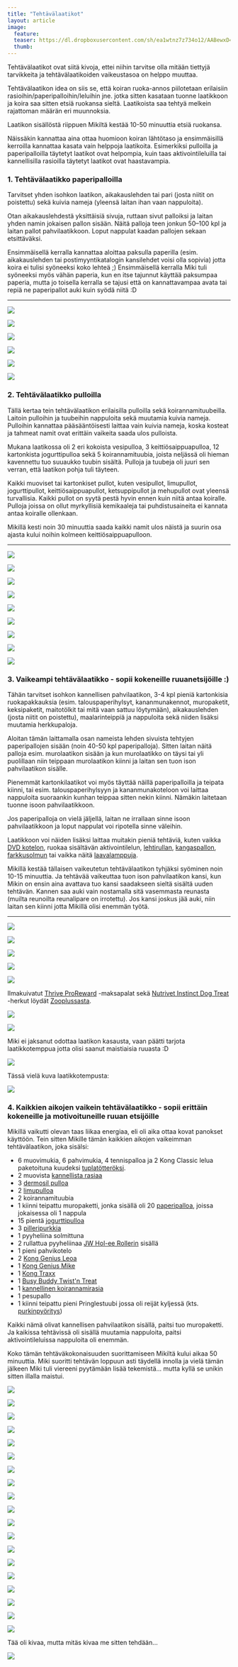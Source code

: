 ```yaml
---
title: "Tehtävälaatikot"
layout: article
image:
  feature:
  teaser: https://dl.dropboxusercontent.com/sh/ea1wtnz7z734o12/AABewxD4IEK2jzxfYcYw3foIa/aktivointi/tehtavalaatikko-pulloilla/DSC52610-245px.jpg
  thumb:
---
```


Tehtävälaatikot ovat siitä kivoja, ettei niihin tarvitse olla mitään tiettyjä tarvikkeita ja tehtävälaatikoiden vaikeustasoa on helppo muuttaa.

Tehtävälaatikon idea on siis se, että koiran ruoka-annos piilotetaan erilaisiin rasioihin/paperipalloihin/leluihin jne. jotka sitten kasataan tuonne laatikkoon ja koira saa sitten etsiä ruokansa sieltä. Laatikoista saa tehtyä melkein rajattoman määrän eri muunnoksia.

Laatikon sisällöstä riippuen Mikiltä kestää 10-50 minuuttia etsiä ruokansa.

Näissäkin kannattaa aina ottaa huomioon koiran lähtötaso ja ensimmäisillä kerroilla kannattaa kasata vain helppoja laatikoita. Esimerkiksi pulloilla ja paperipalloilla täytetyt laatikot ovat helpompia, kuin taas aktivointileluilla tai kannellisilla rasioilla täytetyt laatikot ovat haastavampia.

### 1. Tehtävälaatikko paperipalloilla

Tarvitset yhden isohkon laatikon, aikakauslehden tai pari (josta niitit on poistettu) sekä kuivia nameja (yleensä laitan ihan vaan nappuloita).

Otan aikakauslehdestä yksittäisiä sivuja, ruttaan sivut palloiksi ja laitan yhden namin jokaisen pallon sisään. Näitä palloja teen jonkun 50–100 kpl ja laitan pallot pahvilaatikkoon. Loput nappulat kaadan pallojen sekaan etsittäväksi.

Ensimmäisellä kerralla kannattaa aloittaa paksulla paperilla (esim. aikakauslehden tai postimyyntikatalogin kansilehdet voisi olla sopivia) jotta koira ei tulisi syöneeksi koko lehteä ;) Ensimmäisellä kerralla Miki tuli syöneeksi myös vähän paperia, kun en itse tajunnut käyttää paksumpaa paperia, mutta jo toisella kerralla se tajusi että on kannattavampaa avata tai repiä ne paperipallot auki kuin syödä niitä :D

---

[![](https://dl.dropboxusercontent.com/sh/ea1wtnz7z734o12/AACFoDP_tx6dq8mftm__mkl8a/aktivointi/tehtavalaatikko-paperipalloilla/DS06162-800px.jpg)](https://dl.dropboxusercontent.com/sh/ea1wtnz7z734o12/AABrvxygp7iXk2Hkp8voKrEsa/aktivointi/tehtavalaatikko-paperipalloilla/DS06162.jpg)

[![](https://dl.dropboxusercontent.com/sh/ea1wtnz7z734o12/AAD-5nn0GQ0OqsATPGHkGhRza/aktivointi/tehtavalaatikko-paperipalloilla/DS06191-800px.jpg)](https://dl.dropboxusercontent.com/sh/ea1wtnz7z734o12/AADzIuHQJZsQk8Sw4Qn3zunCa/aktivointi/tehtavalaatikko-paperipalloilla/DS06191.jpg)

[![](https://dl.dropboxusercontent.com/sh/ea1wtnz7z734o12/AABn9YNcA-fV3CyahyG5jrhma/aktivointi/tehtavalaatikko-paperipalloilla/DS06203-800px.jpg)](https://dl.dropboxusercontent.com/sh/ea1wtnz7z734o12/AAAUUNNrnexmv6tBS4bP0Sama/aktivointi/tehtavalaatikko-paperipalloilla/DS06203.jpg)

[![](https://dl.dropboxusercontent.com/sh/ea1wtnz7z734o12/AABvki0YaLv3BB3pSYzWhHvxa/aktivointi/tehtavalaatikko-paperipalloilla/DS06186-800px.jpg)](https://dl.dropboxusercontent.com/sh/ea1wtnz7z734o12/AAA5jLuaFZ1ilOQ3e3qFIk3Ga/aktivointi/tehtavalaatikko-paperipalloilla/DS06186.jpg)

[![](https://dl.dropboxusercontent.com/sh/ea1wtnz7z734o12/AAD4N2e4slV3kTS0ZNadyvpma/aktivointi/tehtavalaatikko-paperipalloilla/DS06215-800px.jpg)](https://dl.dropboxusercontent.com/sh/ea1wtnz7z734o12/AACo4S2Qfsst4022t4XYOubba/aktivointi/tehtavalaatikko-paperipalloilla/DS06215.jpg)

[![](https://dl.dropboxusercontent.com/sh/ea1wtnz7z734o12/AACMo0LXX0P5wSJjmj0frQc3a/aktivointi/tehtavalaatikko-paperipalloilla/DS06228-800px.jpg)](https://dl.dropboxusercontent.com/sh/ea1wtnz7z734o12/AACjK9RNDc4DTIgUWxRMMJW7a/aktivointi/tehtavalaatikko-paperipalloilla/DS06228.jpg)

### 2. Tehtävälaatikko pulloilla

Tällä kertaa tein tehtävälaatikon erilaisilla pulloilla sekä koirannamituubeilla. Laitoin pulloihin ja tuubeihin nappuloita sekä muutamia kuivia nameja. Pulloihin kannattaa pääsääntöisesti laittaa vain kuivia nameja, koska kosteat ja tahmeat namit ovat erittäin vaikeita saada ulos pulloista.

Mukana laatikossa oli 2 eri kokoista vesipulloa, 3 keittiösaippuapulloa, 12 kartonkista jogurttipulloa sekä 5 koirannamituubia, joista neljässä oli hieman kavennettu tuo suuaukko tuubin sisältä. Pulloja ja tuubeja oli juuri sen verran, että laatikon pohja tuli täyteen.

Kaikki muoviset tai kartonkiset pullot, kuten vesipullot, limupullot, jogurttipullot, keittiösaippuapullot, ketsuppipullot ja mehupullot ovat yleensä turvallisia. Kaikki pullot on syytä pestä hyvin ennen kuin niitä antaa koiralle. Pulloja joissa on ollut myrkyllisiä kemikaaleja tai puhdistusaineita ei kannata antaa koiralle ollenkaan.

Mikillä kesti noin 30 minuuttia saada kaikki namit ulos näistä ja suurin osa ajasta kului noihin kolmeen keittiösaippuapulloon.

---

[![](https://dl.dropboxusercontent.com/sh/ea1wtnz7z734o12/AADOCODgzuf-jbIq7MK0JbXSa/aktivointi/tehtavalaatikko-pulloilla/DSC52610-800px.jpg)](https://dl.dropboxusercontent.com/sh/ea1wtnz7z734o12/AAAW2WxGFAMR75PgGMv8wFKfa/aktivointi/tehtavalaatikko-pulloilla/DSC52610.jpg)

[![](https://dl.dropboxusercontent.com/sh/ea1wtnz7z734o12/AADm946Zh1xUMqmJBebgyrWua/aktivointi/tehtavalaatikko-pulloilla/DSC52647-800px.jpg)](https://dl.dropboxusercontent.com/sh/ea1wtnz7z734o12/AAAn7zjFWBiTuTvoIhV1WLcDa/aktivointi/tehtavalaatikko-pulloilla/DSC52647.jpg)

[![](https://dl.dropboxusercontent.com/sh/ea1wtnz7z734o12/AAB1nYhVeUMZzla7XxibKLGDa/aktivointi/tehtavalaatikko-pulloilla/DSC52801-800px.jpg)](https://dl.dropboxusercontent.com/sh/ea1wtnz7z734o12/AABWehNxvmcb3xZRC17OdE2Da/aktivointi/tehtavalaatikko-pulloilla/DSC52801.jpg)

[![](https://dl.dropboxusercontent.com/sh/ea1wtnz7z734o12/AADyiKHKuZHBVwPmWKG5weVRa/aktivointi/tehtavalaatikko-pulloilla/DSC52815-800px.jpg)](https://dl.dropboxusercontent.com/sh/ea1wtnz7z734o12/AADs2zSXmjeDNMzgqz0c0ZQfa/aktivointi/tehtavalaatikko-pulloilla/DSC52815.jpg)

[![](https://dl.dropboxusercontent.com/sh/ea1wtnz7z734o12/AAAr4owC2WTkd2j_WXLeGXF-a/aktivointi/tehtavalaatikko-pulloilla/DSC52847-800px.jpg)](https://dl.dropboxusercontent.com/sh/ea1wtnz7z734o12/AAClSuufJt6dNS0zzNopQOq4a/aktivointi/tehtavalaatikko-pulloilla/DSC52847.jpg)

[![](https://dl.dropboxusercontent.com/sh/ea1wtnz7z734o12/AAA0urcXnXHv3IytDC7HhhSpa/aktivointi/tehtavalaatikko-pulloilla/DSC52876-800px.jpg)](https://dl.dropboxusercontent.com/sh/ea1wtnz7z734o12/AADcFW1Uvk87oMTCv8JoecXwa/aktivointi/tehtavalaatikko-pulloilla/DSC52876.jpg)

[![](https://dl.dropboxusercontent.com/sh/ea1wtnz7z734o12/AAAtdLQBN60t294n0Ob7SLjZa/aktivointi/tehtavalaatikko-pulloilla/DSC52899-800px.jpg)](https://dl.dropboxusercontent.com/sh/ea1wtnz7z734o12/AABcaPyMFZWUlcxNR5AySkY7a/aktivointi/tehtavalaatikko-pulloilla/DSC52899.jpg)

[![](https://dl.dropboxusercontent.com/sh/ea1wtnz7z734o12/AACGfY3JzDyA-03mYuM4Q3Kfa/aktivointi/tehtavalaatikko-pulloilla/DSC52908-800px.jpg)](https://dl.dropboxusercontent.com/sh/ea1wtnz7z734o12/AAD6HRV8nU4AN5oacHmP9xmDa/aktivointi/tehtavalaatikko-pulloilla/DSC52908.jpg)

[![](https://dl.dropboxusercontent.com/sh/ea1wtnz7z734o12/AAA1uxuEdXw89P7nSpkyeDzka/aktivointi/tehtavalaatikko-pulloilla/DSC52918-800px.jpg)](https://dl.dropboxusercontent.com/sh/ea1wtnz7z734o12/AADJeY8wtH90tmbeAD_0hjafa/aktivointi/tehtavalaatikko-pulloilla/DSC52918.jpg)

### 3. Vaikeampi tehtävälaatikko - sopii kokeneille ruuanetsijöille :)

Tähän tarvitset isohkon kannellisen pahvilaatikon, 3-4 kpl pieniä kartonkisia ruokapakkauksia (esim. talouspaperihylsyt, kananmunakennot, muropaketit, keksipaketit, maitotölkit tai mitä vaan sattuu löytymään), aikakauslehden (josta niitit on poistettu), maalarinteippiä ja nappuloita sekä niiden lisäksi muutamia herkkupaloja.

Aloitan tämän laittamalla osan nameista lehden sivuista tehtyjen paperipallojen sisään (noin 40-50 kpl paperipalloja). Sitten laitan näitä palloja esim. murolaatikon sisään ja kun murolaatikko on täysi tai yli puolillaan niin teippaan murolaatikon kiinni ja laitan sen tuon ison pahvilaatikon sisälle.

Pienemmät kartonkilaatikot voi myös täyttää näillä paperipalloilla ja teipata kiinni, tai esim. talouspaperihylsyyn ja kananmunakoteloon voi laittaa nappuloita suoraankin kunhan teippaa sitten nekin kiinni. Nämäkin laitetaan tuonne isoon pahvilaatikkoon.

Jos paperipalloja on vielä jäljellä, laitan ne irrallaan sinne isoon pahvilaatikkoon ja loput nappulat voi ripotella sinne väleihin.

Laatikkoon voi näiden lisäksi laittaa muitakin pieniä tehtäviä, kuten vaikka [DVD kotelon](/aktivointi/dvd-kotelo/), ruokaa sisältävän aktivointilelun, [lehtirullan](/aktivointi/lehtirulla/), [kangaspallon](/aktivointi/kangaspallo/), [farkkusolmun](/aktivointi/farkkusolmu/) tai vaikka näitä [laavalamppuja](/aktivointi/laavalamput/).

Mikillä kestää tällaisen vaikeutetun tehtävälaatikon tyhjäksi syöminen noin 10-15 minuuttia. Ja tehtävää vaikeuttaa tuon ison pahvilaatikon kansi, kun Mikin on ensin aina avattava tuo kansi saadakseen sieltä sisältä uuden tehtävän. Kannen saa auki vain nostamalla sitä vasemmasta reunasta (muilta reunoilta reunalipare on irrotettu).  Jos kansi joskus jää auki, niin laitan sen kiinni jotta Mikillä olisi enemmän työtä.

---

[![](https://dl.dropboxusercontent.com/sh/ea1wtnz7z734o12/AAChqV9S1zZEaFD3zHvOgi6Na/aktivointi/tehtavalaatikko-vaikeutettuna/DSC31011-800px.jpg)](https://dl.dropboxusercontent.com/sh/ea1wtnz7z734o12/AACeE6HBoBheu_Oq48146ua7a/aktivointi/tehtavalaatikko-vaikeutettuna/DSC31011.jpg)

[![](https://dl.dropboxusercontent.com/sh/ea1wtnz7z734o12/AAAf1VeEtrl_JG4sUs8HJUH1a/aktivointi/tehtavalaatikko-vaikeutettuna/DSC31286-800px.jpg)](https://dl.dropboxusercontent.com/sh/ea1wtnz7z734o12/AADuZft-Wj8fFrejD81OGV9na/aktivointi/tehtavalaatikko-vaikeutettuna/DSC31286.jpg)

[![](https://dl.dropboxusercontent.com/sh/ea1wtnz7z734o12/AAALB3Dyoabmq_0QpSKcK33ya/aktivointi/tehtavalaatikko-vaikeutettuna/DSC31288-800px.jpg)](https://dl.dropboxusercontent.com/sh/ea1wtnz7z734o12/AAB7vC2LqIu2WMo02HAEYIPWa/aktivointi/tehtavalaatikko-vaikeutettuna/DSC31288.jpg)

[![](https://dl.dropboxusercontent.com/sh/ea1wtnz7z734o12/AADneGi7Ee84IQHy3Z6JHouLa/aktivointi/tehtavalaatikko-vaikeutettuna/DSC31450-800px.jpg)](https://dl.dropboxusercontent.com/sh/ea1wtnz7z734o12/AADzUua9ghs9xih2TqEttJGIa/aktivointi/tehtavalaatikko-vaikeutettuna/DSC31450.jpg)

[![](https://dl.dropboxusercontent.com/sh/ea1wtnz7z734o12/AAAOSwSY7i5VRQPbbVhgVCECa/aktivointi/tehtavalaatikko-vaikeutettuna/DSC30968-800px.jpg)](https://dl.dropboxusercontent.com/sh/ea1wtnz7z734o12/AABqkZ1xTxQtFPdftDVBIaIza/aktivointi/tehtavalaatikko-vaikeutettuna/DSC30968.jpg)

Ilmakuivatut [Thrive ProReward](http://clk.tradedoubler.com/click?p(210840)a(2526211)g(19927404)url(http://www.zooplus.fi/shop/koirat/luut/pikkuherkut/puruherkut/277201)) -maksapalat sekä [Nutrivet Instinct Dog Treat](http://clk.tradedoubler.com/click?p(210840)a(2526211)g(19927404)url(http://www.zooplus.fi/shop/koirat/luut/nutrivet)) -herkut löydät [Zooplussasta](http://clk.tradedoubler.com/click?p(210840)a(2526211)g(19927404)).

[![](https://dl.dropboxusercontent.com/sh/ea1wtnz7z734o12/AAC__UY1ZJ6NazHEWe76-Dtza/aktivointi/tehtavalaatikko-vaikeutettuna/DSC30977-800px.jpg)](https://dl.dropboxusercontent.com/sh/ea1wtnz7z734o12/AADkp3WoCuWXpYB6X67ohmfia/aktivointi/tehtavalaatikko-vaikeutettuna/DSC30977.jpg)

[![](https://dl.dropboxusercontent.com/sh/ea1wtnz7z734o12/AABQzFEUMVI0TItUwC92X7gYa/aktivointi/tehtavalaatikko-vaikeutettuna/DSC30990-800px.jpg)](https://dl.dropboxusercontent.com/sh/ea1wtnz7z734o12/AACZB3UQZDKE2YWl4NpDg4pla/aktivointi/tehtavalaatikko-vaikeutettuna/DSC30990.jpg)

Miki ei jaksanut odottaa laatikon kasausta, vaan päätti tarjota laatikkotemppua jotta olisi saanut maistiaisia ruuasta :D

[![](https://dl.dropboxusercontent.com/sh/ea1wtnz7z734o12/AABbaGxT5CvwLuLmxPlOQdBka/aktivointi/tehtavalaatikko-vaikeutettuna/DSC30983-800px.jpg)](https://dl.dropboxusercontent.com/sh/ea1wtnz7z734o12/AAB6mPTHL9WIByDJ9On08Sgsa/aktivointi/tehtavalaatikko-vaikeutettuna/DSC30983.jpg)

Tässä vielä kuva laatikkotempusta:

[![](https://dl.dropboxusercontent.com/sh/ea1wtnz7z734o12/AAD6_UmU-uFOpm-wMCJ7QsDUa/temput/1/DSC27270_2-800px.jpg)](https://dl.dropboxusercontent.com/sh/ea1wtnz7z734o12/AAAna8L0dyOdmh264m6hFBw3a/temput/1/DSC27270_2.jpg)

### 4. Kaikkien aikojen vaikein tehtävälaatikko - sopii erittäin kokeneille ja motivoituneille ruuan etsijöille

Mikillä vaikutti olevan taas liikaa energiaa, eli oli aika ottaa kovat panokset käyttöön. Tein sitten Mikille tämän kaikkien aikojen vaikeimman tehtävälaatikon, joka sisälsi:

- 6 muovimukia, 6 pahvimukia, 4 tennispalloa ja 2 Kong Classic lelua paketoituna kuudeksi [tuplatötteröksi](/aktivointi/totterot/).
- 2 muovista [kannellista rasiaa](/aktivointi/kannelliset-rasiat/)
- 3 [dermosil pulloa](/aktivointi/dermosil-pullot/)
- 2 [limupulloa](/aktivointi/limupullo/)
- 2 koirannamituubia
- 1 kiinni teipattu muropaketti, jonka sisällä oli 20 [paperipalloa](/aktivointi/minitehtavia/#paperipallot), joissa jokaisessa oli 1 nappula
- 15 pientä [jogurttipulloa](/aktivointi/jogurttipullot/)
- 3 [pilleripurkkia](/aktivointi/pilleripurkit/)
- 1 pyyheliina solmittuna
- 2 rullattua pyyheliinaa [JW Hol-ee Rollerin](/aktivointi/jw-hol-ee-roller/) sisällä
- 1 pieni pahvikotelo
- 2 [Kong Genius Leoa](/aktivointilelut/kong-genius-leo/)
- 1 [Kong Genius Mike](/aktivointilelut/kong-genius-mike/)
- 1 [Kong Traxx](/aktivointilelut/kong-traxx-extreme/)
- 1 [Busy Buddy Twist'n Treat](/aktivointilelut/busy-buddy-twistn-treat/)
- 1 [kannellinen koirannamirasia](/aktivointi/kannelliset-rasiat/)
- 1 pesupallo
- 1 kiinni teipattu pieni Pringlestuubi jossa oli reijät kyljessä (kts. [purkinpyöritys](/aktivointi/purkin-pyoritys/))

Kaikki nämä olivat kannellisen pahvilaatikon sisällä, paitsi tuo muropaketti. Ja kaikissa tehtävissä oli sisällä muutamia nappuloita, paitsi aktivointileluissa nappuloita oli enemmän.

Koko tämän tehtäväkokonaisuuden suorittamiseen Mikiltä kului aikaa 50 minuuttia. Miki suoritti tehtävän loppuun asti täydellä innolla ja vielä tämän jälkeen Miki tuli viereeni pyytämään lisää tekemistä... mutta kyllä se unikin sitten illalla maistui.

[![](https://dl.dropboxusercontent.com/sh/ea1wtnz7z734o12/AACW0gBvFAbRr-r4um9Fcfcfa/aktivointi/kaikkien-aikojen-vaikein-tehtavalaatikko/DSC56699-800px.jpg)](https://dl.dropboxusercontent.com/sh/ea1wtnz7z734o12/AAAyqrlEl4stDuza4lkWBV1fa/aktivointi/kaikkien-aikojen-vaikein-tehtavalaatikko/DSC56699.jpg)

[![](https://dl.dropboxusercontent.com/sh/ea1wtnz7z734o12/AAD8jGQTHDfWxObOXjhQRS9ka/aktivointi/kaikkien-aikojen-vaikein-tehtavalaatikko/DSC56703-800px.jpg)](https://dl.dropboxusercontent.com/sh/ea1wtnz7z734o12/AADoQPymBMUmE4yeDfW8PZ3La/aktivointi/kaikkien-aikojen-vaikein-tehtavalaatikko/DSC56703.jpg)

[![](https://dl.dropboxusercontent.com/sh/ea1wtnz7z734o12/AADYozkkJgDfFBSZuwFI9Pa-a/aktivointi/kaikkien-aikojen-vaikein-tehtavalaatikko/DSC56705-800px.jpg)](https://dl.dropboxusercontent.com/sh/ea1wtnz7z734o12/AAAA3R56o_25jGa4MOnx6l8Ha/aktivointi/kaikkien-aikojen-vaikein-tehtavalaatikko/DSC56705.jpg)

[![](https://dl.dropboxusercontent.com/sh/ea1wtnz7z734o12/AAAZW13riuKB2P2FHvV1BNFma/aktivointi/kaikkien-aikojen-vaikein-tehtavalaatikko/DSC56711-800px.jpg)](https://dl.dropboxusercontent.com/sh/ea1wtnz7z734o12/AADV2Q_vD0Za6UOQhPPQuV3Ha/aktivointi/kaikkien-aikojen-vaikein-tehtavalaatikko/DSC56711.jpg)

[![](https://dl.dropboxusercontent.com/sh/ea1wtnz7z734o12/AABTaJ2jhDTvEMZt2iamlKhUa/aktivointi/kaikkien-aikojen-vaikein-tehtavalaatikko/DSC56713-800px.jpg)](https://dl.dropboxusercontent.com/sh/ea1wtnz7z734o12/AADLRxXk-1AVebabKf98OuZEa/aktivointi/kaikkien-aikojen-vaikein-tehtavalaatikko/DSC56713.jpg)

[![](https://dl.dropboxusercontent.com/sh/ea1wtnz7z734o12/AACfEEgmM5PAbre-DNNRyNECa/aktivointi/kaikkien-aikojen-vaikein-tehtavalaatikko/DSC56726-800px.jpg)](https://dl.dropboxusercontent.com/sh/ea1wtnz7z734o12/AAATlt7oDBMyAuVcg_kNaxBma/aktivointi/kaikkien-aikojen-vaikein-tehtavalaatikko/DSC56726.jpg)

[![](https://dl.dropboxusercontent.com/sh/ea1wtnz7z734o12/AAAXkipx_VH84eexq4TXfwjGa/aktivointi/kaikkien-aikojen-vaikein-tehtavalaatikko/DSC56728-800px.jpg)](https://dl.dropboxusercontent.com/sh/ea1wtnz7z734o12/AAC6Hp_KCYgOda_cPkRAspfSa/aktivointi/kaikkien-aikojen-vaikein-tehtavalaatikko/DSC56728.jpg)

[![](https://dl.dropboxusercontent.com/sh/ea1wtnz7z734o12/AAD9padAJOE0h4BczF7bDqxua/aktivointi/kaikkien-aikojen-vaikein-tehtavalaatikko/DSC56737-800px.jpg)](https://dl.dropboxusercontent.com/sh/ea1wtnz7z734o12/AADisjrieb5ktLliWWxgfa0sa/aktivointi/kaikkien-aikojen-vaikein-tehtavalaatikko/DSC56737.jpg)

[![](https://dl.dropboxusercontent.com/sh/ea1wtnz7z734o12/AABc-CPYRDuaLKoA4az6jsxJa/aktivointi/kaikkien-aikojen-vaikein-tehtavalaatikko/DSC56742-800px.jpg)](https://dl.dropboxusercontent.com/sh/ea1wtnz7z734o12/AABcEa554tEnmkJm5_PiSN2Ua/aktivointi/kaikkien-aikojen-vaikein-tehtavalaatikko/DSC56742.jpg)

[![](https://dl.dropboxusercontent.com/sh/ea1wtnz7z734o12/AACk7Reip6D9l9ChvT5JhAf5a/aktivointi/kaikkien-aikojen-vaikein-tehtavalaatikko/DSC56762-800px.jpg)](https://dl.dropboxusercontent.com/sh/ea1wtnz7z734o12/AADdjo5gmONl47OYGUVVxeyFa/aktivointi/kaikkien-aikojen-vaikein-tehtavalaatikko/DSC56762.jpg)

[![](https://dl.dropboxusercontent.com/sh/ea1wtnz7z734o12/AAB35y6wTE71uaUd4w29Yti6a/aktivointi/kaikkien-aikojen-vaikein-tehtavalaatikko/DSC56768-800px.jpg)](https://dl.dropboxusercontent.com/sh/ea1wtnz7z734o12/AAB4nYzhpA7sgomihsxRYWvEa/aktivointi/kaikkien-aikojen-vaikein-tehtavalaatikko/DSC56768.jpg)

[![](https://dl.dropboxusercontent.com/sh/ea1wtnz7z734o12/AAC9XdGlaPvObHFoFWk6kUy4a/aktivointi/kaikkien-aikojen-vaikein-tehtavalaatikko/DSC56776-800px.jpg)](https://dl.dropboxusercontent.com/sh/ea1wtnz7z734o12/AABQebu5lMyuCPdTKXDWQ-x-a/aktivointi/kaikkien-aikojen-vaikein-tehtavalaatikko/DSC56776.jpg)

[![](https://dl.dropboxusercontent.com/sh/ea1wtnz7z734o12/AADPjEyZBN9VlAMXzZZTfsv5a/aktivointi/kaikkien-aikojen-vaikein-tehtavalaatikko/DSC56794-800px.jpg)](https://dl.dropboxusercontent.com/sh/ea1wtnz7z734o12/AAC6Hg6_U0S32Jg8np3VqSZVa/aktivointi/kaikkien-aikojen-vaikein-tehtavalaatikko/DSC56794.jpg)

[![](https://dl.dropboxusercontent.com/sh/ea1wtnz7z734o12/AACYdwkQZlV2lFdZVfpRaZnwa/aktivointi/kaikkien-aikojen-vaikein-tehtavalaatikko/DSC56800-800px.jpg)](https://dl.dropboxusercontent.com/sh/ea1wtnz7z734o12/AAAY4Oh1tcw1_U5POyUSyU0aa/aktivointi/kaikkien-aikojen-vaikein-tehtavalaatikko/DSC56800.jpg)

[![](https://dl.dropboxusercontent.com/sh/ea1wtnz7z734o12/AAAAQPv0DqLiIAkcTm58PycQa/aktivointi/kaikkien-aikojen-vaikein-tehtavalaatikko/DSC56807-800px.jpg)](https://dl.dropboxusercontent.com/sh/ea1wtnz7z734o12/AAAtN10kzDyK9eX8CZwcgV-wa/aktivointi/kaikkien-aikojen-vaikein-tehtavalaatikko/DSC56807.jpg)

[![](https://dl.dropboxusercontent.com/sh/ea1wtnz7z734o12/AABVxAclXXsFO6zxvkwOe5uaa/aktivointi/kaikkien-aikojen-vaikein-tehtavalaatikko/DSC56819-800px.jpg)](https://dl.dropboxusercontent.com/sh/ea1wtnz7z734o12/AADcfj3aNRLBs0vUMa8lk-C7a/aktivointi/kaikkien-aikojen-vaikein-tehtavalaatikko/DSC56819.jpg)

[![](https://dl.dropboxusercontent.com/sh/ea1wtnz7z734o12/AABKaff02UWg16J9hLvja8woa/aktivointi/kaikkien-aikojen-vaikein-tehtavalaatikko/DSC56825-800px.jpg)](https://dl.dropboxusercontent.com/sh/ea1wtnz7z734o12/AADOCCXf42fZop8No72_v3PLa/aktivointi/kaikkien-aikojen-vaikein-tehtavalaatikko/DSC56825.jpg)

[![](https://dl.dropboxusercontent.com/sh/ea1wtnz7z734o12/AAAnkb2a9uWexi0uHSvT5pnUa/aktivointi/kaikkien-aikojen-vaikein-tehtavalaatikko/DSC56850-800px.jpg)](https://dl.dropboxusercontent.com/sh/ea1wtnz7z734o12/AAB1YK6QMbPlq_O6wI2lHWOFa/aktivointi/kaikkien-aikojen-vaikein-tehtavalaatikko/DSC56850.jpg)

[![](https://dl.dropboxusercontent.com/sh/ea1wtnz7z734o12/AACRZTWRLW28iTX5XtVnvJ7Sa/aktivointi/kaikkien-aikojen-vaikein-tehtavalaatikko/DSC56854-800px.jpg)](https://dl.dropboxusercontent.com/sh/ea1wtnz7z734o12/AAAAlrznXscJRMpqhWIMN_6Aa/aktivointi/kaikkien-aikojen-vaikein-tehtavalaatikko/DSC56854.jpg)

Tää oli kivaa, mutta mitäs kivaa me sitten tehdään...

[![](https://dl.dropboxusercontent.com/sh/ea1wtnz7z734o12/AAC6dIj88JHhLO4d_A_bHJIBa/aktivointi/kaikkien-aikojen-vaikein-tehtavalaatikko/DSC56843-800px.jpg)](https://dl.dropboxusercontent.com/sh/ea1wtnz7z734o12/AAChzM4nnjlic0FRRIwj6l7ua/aktivointi/kaikkien-aikojen-vaikein-tehtavalaatikko/DSC56843.jpg)
